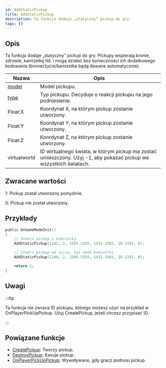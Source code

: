 ```yaml
---
id: AddStaticPickup
title: AddStaticPickup
description: Ta funkcja dodaje „statyczny” pickup do gry.
tags: []
---
```


## Opis

Ta funkcja dodaje „statyczny” pickup do gry. Pickupy wspierają bronie, zdrowie, kamizelkę itd. i mogą działać bez konieczności ich dodatkowego kodowania (bronie/życie/kamizelka będą dawane automatycznie).

| Nazwa                               | Opis                                                                                                              |
| ----------------------------------- | ----------------------------------------------------------------------------------------------------------------- |
| [model](../resources/pickupids.md)  | Model pickupu.                                                                                                    |
| [type](../resources/pickuptypes.md) | Typ pickupu. Decyduje o reakcji pickupu na jego podniesienie.                                                     |
| Float:X                             | Koordynat X, na którym pickup zostanie utworzony.                                                                 |
| Float:Y                             | Koordynat Y, na którym pickup zostanie utworzony.                                                                 |
| Float:Z                             | Koordynat Z, na którym pickup zostanie utworzony.                                                                 |
| virtualworld                        | ID wirtualnego świata, w którym pickup ma zostać umieszczony. Użyj -1, aby pokazać pickup we wszystkich światach. |

## Zwracane wartości

1: Pickup został utworzony pomyślnie.

0: Pickup nie został utworzony.

## Przykłady

```c
public OnGameModeInit()
{
    // Stwórz pickup z kamizelką
    AddStaticPickup(1242, 2, 1503.3359, 1432.3585, 10.1191, 0);

    // Stwórz pickup od życia, tuż obok kamizelki
    AddStaticPickup(1240, 2, 1506.3359, 1432.3585, 10.1191, 0);

    return 1;
}
```

## Uwagi

:::tip

Ta funkcja nie zwraca ID pickupu, którego możesz użyć na przykład w OnPlayerPickUpPickup. Użyj CreatePickup, jeżeli chcesz przypisać ID.

:::

## Powiązane funkcje

- [CreatePickup](CreatePickup.md): Tworzy pickup.
- [DestroyPickup](DestroyPickup.md): Kasuje pickup.
- [OnPlayerPickUpPickup](../callbacks/OnPlayerPickUpPickup.md): Wywoływane, gdy gracz podnosi pickup.
